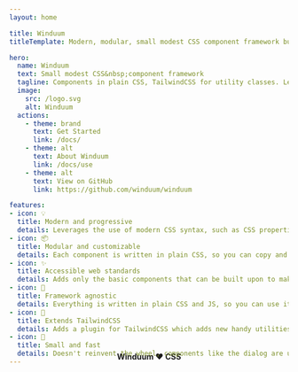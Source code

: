 ```yaml
---
layout: home

title: Winduum
titleTemplate: Modern, modular, small modest CSS component framework built on top of TailwindCSS

hero:
  name: Winduum
  text: Small modest CSS&nbsp;component framework
  tagline: Components in plain CSS, TailwindCSS for utility classes. Leverages the use of modern CSS as much possible.
  image:
    src: /logo.svg
    alt: Winduum
  actions:
    - theme: brand
      text: Get Started
      link: /docs/
    - theme: alt
      text: About Winduum
      link: /docs/use
    - theme: alt
      text: View on GitHub
      link: https://github.com/winduum/winduum

features:
- icon: 💡️
  title: Modern and progressive
  details: Leverages the use of modern CSS syntax, such as CSS properties, modern pseudo selectors, modern CSS reset, nesting, low specificity, color-mix and more.
- icon: 📦️
  title: Modular and customizable
  details: Each component is written in plain CSS, so you can copy and paste it, or import it from npm and customize it with CSS properties.
- icon: ✨️
  title: Accessible web standards
  details: Adds only the basic components that can be built upon to make a complex UX/UI project. TailwindCSS is optional, but it's recommended.
- icon: 🧩
  title: Framework agnostic
  details: Everything is written in plain CSS and JS, so you can use it with any framework you want. You can also use pre-build components for Vue etc.
- icon: 🎨
  title: Extends TailwindCSS
  details: Adds a plugin for TailwindCSS which adds new handy utilities and CSS properties. You don't even need to use TailwindCSS, but is recommend for full experience.
- icon: 🚀
  title: Small and fast
  details: Doesn't reinvent the wheel, components like the dialog are using existing optimized standards so the final javascript code is minimal.
---
```


<div style="text-align: center;margin-block:-2.5rem;font-weight: bold">Winduum ❤️ CSS</div>
